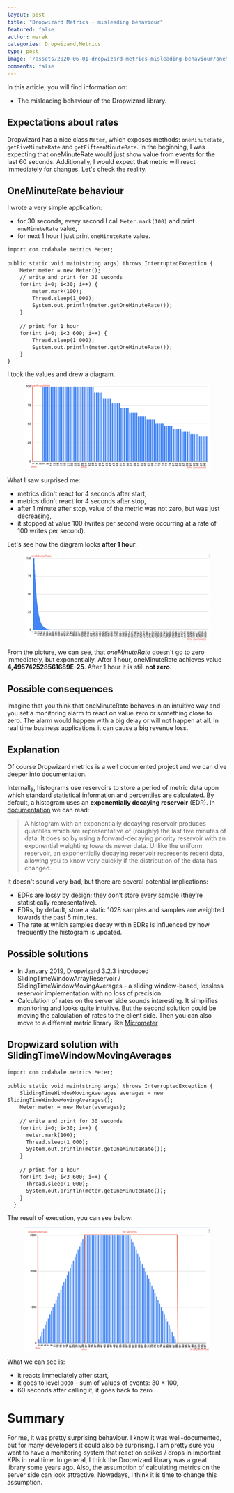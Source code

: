 ```yaml
---
layout: post
title: "Dropwizard Metrics - misleading behaviour"
featured: false
author: marek
categories: Dropwizard,Metrics
type: post
image: '/assets/2020-06-01-dropwizard-metrics-misleading-behaviour/oneMinuteRate_100.png'
comments: false
---
```


In this article, you will find information on:
* The misleading behaviour of the Dropwizard library.

## Expectations about rates
Dropwizard has a nice class `Meter`, which exposes methods: `oneMinuteRate`, `getFiveMinuteRate` and `getFifteenMinuteRate`.
In the beginning, I was expecting that oneMinuteRate would just show value from events for the last 60 seconds.
Additionally, I would expect that metric will react immediately for changes. Let's check the reality.

## OneMinuteRate behaviour

I wrote a very simple application:
* for 30 seconds, every second I call `Meter.mark(100)` and print `oneMinuteRate` value,
* for next 1 hour I just print  `oneMinuteRate` value.

```
import com.codahale.metrics.Meter;

public static void main(string args) throws InterruptedException {
    Meter meter = new Meter();
    // write and print for 30 seconds
    for(int i=0; i<30; i++) {
        meter.mark(100);
        Thread.sleep(1_000);
        System.out.println(meter.getOneMinuteRate());
    }

    // print for 1 hour
    for(int i=0; i<3_600; i++) {
        Thread.sleep(1_000);
        System.out.println(meter.getOneMinuteRate());
    }
}
```
I took the values and drew a diagram.

<figure>
  <img src="/assets/2020-06-01-dropwizard-metrics-misleading-behaviour/oneMinuteRate_100.png" alt="OneMinuteRate for 100 seconds">
</figure>


What I saw surprised me:
* metrics didn't react for 4 seconds after start,
* metrics didn't react for 4 seconds after stop,
* after 1 minute after stop, value of the metric was not zero, but was just decreasing,
* it stopped at value 100 (writes per second were occurring at a rate of 100 writes per second).

Let's see how the diagram looks **after 1 hour**:

<figure>
  <img src="/assets/2020-06-01-dropwizard-metrics-misleading-behaviour/oneMinuteRate_3600.png" alt="OneMinuteRate for 1 hour">
</figure>

From the picture, we can see, that *oneMinuteRate* doesn't go to zero immediately, but exponentially.
After 1 hour, oneMinuteRate achieves value **4,495742528561689E-25**. After 1 hour it is still **not zero**.

## Possible consequences
Imagine that you think that oneMinuteRate behaves in an intuitive way and you set a monitoring alarm to react on value zero or something close to zero.
The alarm would happen with a big delay or will not happen at all. In real time business applications it can cause a big revenue loss.

## Explanation
Of course Dropwizard metrics is a well documented project and we can dive deeper into documentation.

Internally, histograms use reservoirs to store a period of metric data upon which standard statistical information and percentiles are calculated.
By default, a histogram uses an **exponentially decaying reservoir** (EDR).
In [documentation](https://metrics.dropwizard.io/3.2.3/manual/core.html#exponentially-decaying-reservoirs) we can read:

> A histogram with an exponentially decaying reservoir produces quantiles which are representative of (roughly) the last five minutes of data. It does so by using a forward-decaying priority reservoir with an exponential weighting towards newer data. Unlike the uniform reservoir, an exponentially decaying reservoir represents recent data, allowing you to know very quickly if the distribution of the data has changed.

It doesn't sound very bad, but there are several potential implications:
* EDRs are lossy by design; they don’t store every sample (they’re statistically representative).
* EDRs, by default, store a static 1028 samples and samples are weighted towards the past 5 minutes.
* The rate at which samples decay within EDRs is influenced by how frequently the histogram is updated.

## Possible solutions
* In January 2019, Dropwizard 3.2.3 introduced SlidingTimeWindowArrayReservoir / SlidingTimeWindowMovingAverages  - a sliding window-based, lossless reservoir implementation with no loss of precision.
* Calculation of rates on the server side sounds interesting. It simplifies monitoring and looks quite intuitive.
But the second solution could be moving the calculation of rates to the client side. Then you can also move to a different metric library like [Micrometer](https://micrometer.io)

## Dropwizard solution with SlidingTimeWindowMovingAverages
```
import com.codahale.metrics.Meter;

public static void main(string args) throws InterruptedException {
    SlidingTimeWindowMovingAverages averages = new SlidingTimeWindowMovingAverages();
    Meter meter = new Meter(averages);

    // write and print for 30 seconds
    for(int i=0; i<30; i++) {
      meter.mark(100);
      Thread.sleep(1_000);
      System.out.println(meter.getOneMinuteRate());
    }

    // print for 1 hour
    for(int i=0; i<3_600; i++) {
      Thread.sleep(1_000);
      System.out.println(meter.getOneMinuteRate());
    }
  }
```
The result of execution, you can see below:

<figure>
  <img src="/assets/2020-06-01-dropwizard-metrics-misleading-behaviour/oneMinuteRateSlidingWindow.png" alt="OneMinuteRate with SlidingTimeWindow">
</figure>

What we can see is:
* it reacts immediately after start,
* it goes to level `3000` - sum of values of events: 30 * 100,
* 60 seconds after calling it, it goes back to zero.

# Summary
For me, it was pretty surprising behaviour. I know it was well-documented, but for many developers it could also be surprising.
I am pretty sure you want to have a monitoring system that react on spikes / drops in important KPIs in real time.
In general, I think the Dropwizard library was a great library some years ago. Also, the assumption of calculating metrics on the server side can look attractive.
Nowadays, I think it is time to change this assumption.
